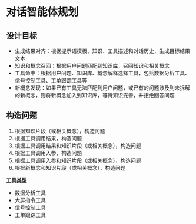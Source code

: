 # 对话智能体规划

## 设计目标

- 生成结果对齐：根据提示语模板、知识、工具描述和对话历史，生成目标结果文本
- 知识和概念召回：根据用户问题匹配到知识库，召回知识和相关概念
- 工具命中：根据用户问题、知识库、概念解释选择工具，包括数据分析工具、信号控制工具、工单跟踪工具等
- 新概念发现：如果已有工具无法匹配到用户问题，或已有的问题涉及到未拆解的新概念，则将新概念加入到知识库，等待知识完善，并拒绝回答问题

## 构造问题

1. 根据知识片段（或相关概念），构造问题
2. 根据工具调用结果，构造问题
3. 根据工具调用结果和知识片段（或相关概念），构造问题
4. 根据工具调用入参，构造问题
5. 根据工具调用入参和知识片段（或相关概念），构造问题
6. 根据新概念和知识片段（或相关概念），构造问题

**工具类型**
- 数据分析工具
- 大屏指令工具
- 信号控制工具
- 工单跟踪工具
